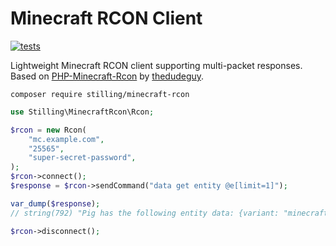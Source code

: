 # Minecraft RCON Client

[![tests](https://github.com/m-stilling/minecraft-rcon-php/actions/workflows/tests.yml/badge.svg?branch=main)](https://github.com/m-stilling/minecraft-rcon-php/actions/workflows/tests.yml)

Lightweight Minecraft RCON client supporting multi-packet responses. Based on [PHP-Minecraft-Rcon](https://github.com/thedudeguy/PHP-Minecraft-Rcon) by [thedudeguy](https://github.com/thedudeguy).

```
composer require stilling/minecraft-rcon
```

```php
use Stilling\MinecraftRcon\Rcon;

$rcon = new Rcon(
    "mc.example.com",
    "25565",
    "super-secret-password",
);
$rcon->connect();
$response = $rcon->sendCommand("data get entity @e[limit=1]");

var_dump($response);
// string(792) "Pig has the following entity data: {variant: "minecraft:temperate", DeathTime: 0s, OnGround: 1b, LeftHanded: 0b, AbsorptionAmount: 0.0f, Invulnerable: 0b, Brain: {memories: {}}, Age: 0, Rotation: [225.00148f, 0.0f], HurtByTimestamp: 0, attributes: [{modifiers: [{amount: 0.05006394748174687d, operation: "add_multiplied_base", id: "minecraft:random_spawn_bonus"}], base: 16.0d, id: "minecraft:follow_range"}, {base: 0.25d, id: "minecraft:movement_speed"}], ForcedAge: 0, fall_distance: 0.0d, Air: 300s, UUID: [I; 2036213014, 1672495779, -2115405465, 2041861210], Fire: 0s, Motion: [0.0d, -0.0784000015258789d, 0.0d], Pos: [-128.75220754374612d, 71.0d, -69.24781649456469d], Health: 10.0f, CanPickUpLoot: 0b, HurtTime: 0s, FallFlying: 0b, PersistenceRequired: 0b, InLove: 0, PortalCooldown: 0}"

$rcon->disconnect();
```
